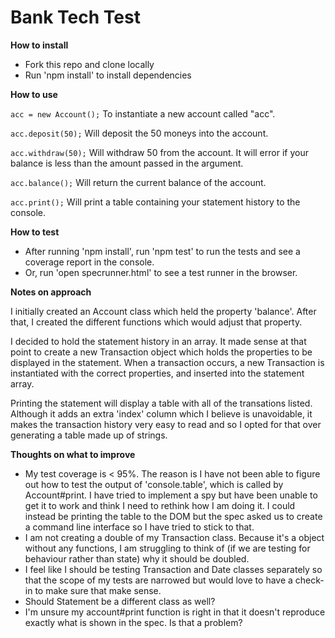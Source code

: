 # Bank Tech Test

**How to install**

- Fork this repo and clone locally
- Run 'npm install' to install dependencies


**How to use**

`acc = new Account();` To instantiate a new account called "acc".

`acc.deposit(50);` Will deposit the 50 moneys into the account.

`acc.withdraw(50);` Will withdraw 50 from the account. It will error if your balance is less than the amount passed in the argument.

`acc.balance();` Will return the current balance of the account.

`acc.print();` Will print a table containing your statement history to the console.


**How to test**

* After running 'npm install', run 'npm test' to run the tests and see a coverage report in the console.
* Or, run 'open specrunner.html' to see a test runner in the browser.


**Notes on approach**

I initially created an Account class which held the property 'balance'. After that, I created the different functions which would adjust that property.

I decided to hold the statement history in an array. It made sense at that point to create a new Transaction object which holds the properties to be displayed in the statement. When a transaction occurs, a new Transaction is instantiated with the correct properties, and inserted into the statement array.

Printing the statement will display a table with all of the transations listed. Although it adds an extra 'index' column which I believe is unavoidable, it makes the transaction history very easy to read and so I opted for that over generating a table made up of strings.


**Thoughts on what to improve**

* My test coverage is < 95%. The reason is I have not been able to figure out how to test the output of 'console.table', which is called by Account#print. I have tried to implement a spy but have been unable to get it to work and think I need to rethink how I am doing it. I could instead be printing the table to the DOM but the spec asked us to create a command line interface so I have tried to stick to that.
* I am not creating a double of my Transaction class. Because it's a object without any functions, I am struggling to think of (if we are testing for behaviour rather than state) why it should be doubled.
* I feel like I should be testing Transaction and Date classes separately so that the scope of my tests are narrowed but would love to have a check-in to make sure that make sense.
* Should Statement be a different class as well?
* I'm unsure my account#print function is right in that it doesn't reproduce exactly what is shown in the spec. Is that a problem?



```

```
